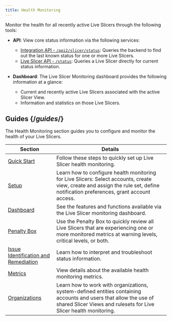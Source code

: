 ```yaml
---
title: Health Monitoring
---
```


Monitor the health for all recently active Live Slicers through the following tools:

- **API**: View core status information via the following services:

    - [Integration API - `/api2/slicer/status`](https://docs.edgecast.com/video/Content/Develop/Slicer.htm#/api2/sl): Queries the backend to find out the last known status for one or more Live Slicers.
    - [Live Slicer API - `/status`](https://docs.edgecast.com/video/Content/Develop/Live-Slicer-API.htm#status): Queries a Live Slicer directly for current status information.

- **Dashboard**: The Live Slicer Monitoring dashboard provides the following information at a glance:

    - Current and recently active Live Slicers associated with the active Slicer View.
    - Information and statistics on those Live Slicers.

## Guides  {/*guides*/}

The Health Monitoring section guides you to configure and monitor the health of your Live Slicers.

|Section|Details|
|---|---|
|[Quick Start](/uplynk/acquire/live/health_monitoring/setup/#quick-start)|Follow these steps to quickly set up Live Slicer health monitoring.|
|[Setup](/uplynk/acquire/live/health_monitoring/setup)|Learn how to configure health monitoring for Live Slicers: Select accounts, create view, create and assign the rule set, define notification preferences, grant account access.|
|[Dashboard](/uplynk/acquire/live/health_monitoring/dashboard)|See the features and functions available via the Live Slicer monitoring dashboard.|
|[Penalty Box](/uplynk/acquire/live/health_monitoring/penalty_box_and_issue_remediation/#penalty-box)|Use the Penalty Box to quickly review all Live Slicers that are experiencing one or more monitored metrics at warning levels, critical levels, or both.|
|[Issue Identification and Remediation](/uplynk/acquire/live/health_monitoring/penalty_box_and_issue_remediation/#issue-identification)|Learn how to interpret and troubleshoot status information.|
|[Metrics](/uplynk/acquire/live/health_monitoring/metrics)|View details about the available health monitoring metrics.|
|[Organizations](/uplynk/acquire/live/health_monitoring/organizations)|Learn how to work with organizations, system-defined entities containing accounts and users that allow the use of shared Slicer Views and rulesets for Live Slicer health monitoring.|
